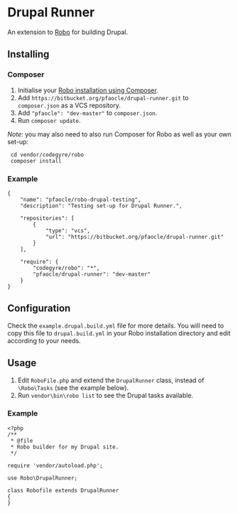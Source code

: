 Drupal Runner
====

An extension to [Robo](https://github.com/Codegyre/Robo) for building Drupal.


## Installing

### Composer

1. Initialise your [Robo installation using Composer](https://github.com/Codegyre/Robo/blob/master/README.md#installing).
2. Add `https://bitbucket.org/pfaocle/drupal-runner.git` to `composer.json` as a VCS repository.
3. Add `"pfaocle": "dev-master"` to `composer.json`.
4. Run `composer update`.

_Note:_ you may also need to also run Composer for Robo as well as your own set-up:

     cd vendor/codegyre/robo
     composer install

### Example

    {
        "name": "pfaocle/robo-drupal-testing",
        "description": "Testing set-up for Drupal Runner.",

        "repositories": [
            {
                "type": "vcs",
                "url": "https://bitbucket.org/pfaocle/drupal-runner.git"
            }
        ],

        "require": {
            "codegyre/robo": "*",
            "pfaocle/drupal-runner": "dev-master"
        }
    }


## Configuration

Check the `example.drupal.build.yml` file for more details. You will need to copy this file to `drupal.build.yml` in your Robo installation directory and edit according to your needs.


## Usage

1. Edit `RoboFile.php` and extend the `DrupalRunner` class, instead of `\Robo\Tasks` (see the example below).
2. Run `vendor\bin\robo list` to see the Drupal tasks available.

### Example

    <?php
    /**
     * @file
     * Robo builder for my Drupal site.
     */

    require 'vendor/autoload.php';

    use Robo\DrupalRunner;

    class Robofile extends DrupalRunner
    {
    }
